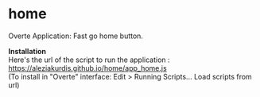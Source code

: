 # home
Overte Application: Fast go home button.  
  
**Installation**  
Here's the url of the script to run the application : https://aleziakurdis.github.io/home/app_home.js   
(To install in "Overte" interface: Edit > Running Scripts... Load scripts from url)


